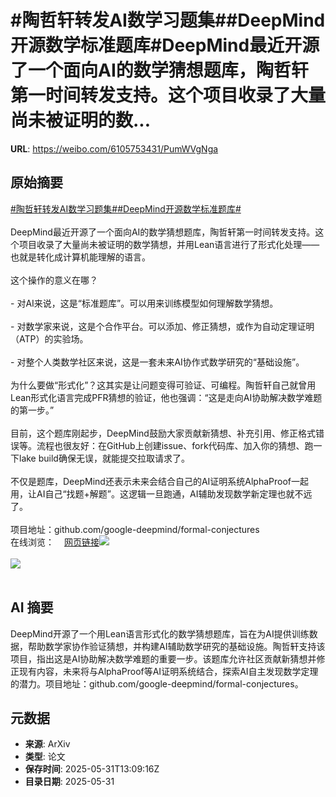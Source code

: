 # #陶哲轩转发AI数学习题集##DeepMind开源数学标准题库#DeepMind最近开源了一个面向AI的数学猜想题库，陶哲轩第一时间转发支持。这个项目收录了大量尚未被证明的数...

**URL**: https://weibo.com/6105753431/PumWVgNga

## 原始摘要

<a href="https://m.weibo.cn/search?containerid=231522type%3D1%26t%3D10%26q%3D%23%E9%99%B6%E5%93%B2%E8%BD%A9%E8%BD%AC%E5%8F%91AI%E6%95%B0%E5%AD%A6%E4%B9%A0%E9%A2%98%E9%9B%86%23&amp;extparam=%23%E9%99%B6%E5%93%B2%E8%BD%A9%E8%BD%AC%E5%8F%91AI%E6%95%B0%E5%AD%A6%E4%B9%A0%E9%A2%98%E9%9B%86%23" data-hide=""><span class="surl-text">#陶哲轩转发AI数学习题集#</span></a><a href="https://m.weibo.cn/search?containerid=231522type%3D1%26t%3D10%26q%3D%23DeepMind%E5%BC%80%E6%BA%90%E6%95%B0%E5%AD%A6%E6%A0%87%E5%87%86%E9%A2%98%E5%BA%93%23&amp;extparam=%23DeepMind%E5%BC%80%E6%BA%90%E6%95%B0%E5%AD%A6%E6%A0%87%E5%87%86%E9%A2%98%E5%BA%93%23" data-hide=""><span class="surl-text">#DeepMind开源数学标准题库#</span></a><br><br>DeepMind最近开源了一个面向AI的数学猜想题库，陶哲轩第一时间转发支持。这个项目收录了大量尚未被证明的数学猜想，并用Lean语言进行了形式化处理——也就是转化成计算机能理解的语言。<br><br>这个操作的意义在哪？<br><br>- 对AI来说，这是“标准题库”。可以用来训练模型如何理解数学猜想。<br><br>- 对数学家来说，这是个合作平台。可以添加、修正猜想，或作为自动定理证明（ATP）的实验场。<br><br>- 对整个人类数学社区来说，这是一套未来AI协作式数学研究的“基础设施”。<br><br>为什么要做“形式化”？这其实是让问题变得可验证、可编程。陶哲轩自己就曾用Lean形式化语言完成PFR猜想的验证，他也强调：“这是走向AI协助解决数学难题的第一步。”<br><br>目前，这个题库刚起步，DeepMind鼓励大家贡献新猜想、补充引用、修正格式错误等。流程也很友好：在GitHub上创建issue、fork代码库、加入你的猜想、跑一下lake build确保无误，就能提交拉取请求了。<br><br>不仅是题库，DeepMind还表示未来会结合自己的AI证明系统AlphaProof一起用，让AI自己“找题+解题”。这逻辑一旦跑通，AI辅助发现数学新定理也就不远了。<br><br>项目地址：github.com/google-deepmind/formal-conjectures<br>在线浏览：<a href="https://weibo.cn/sinaurl?u=https%3A%2F%2Fgoogle-deepmind.github.io%2Fformal-conjectures%2F" data-hide=""><span class="url-icon"><img style="width: 1rem;height: 1rem" src="https://h5.sinaimg.cn/upload/2015/09/25/3/timeline_card_small_web_default.png" referrerpolicy="no-referrer"></span><span class="surl-text">网页链接</span></a><img style="" src="https://tvax3.sinaimg.cn/large/006Fd7o3ly1i1yon8byerj30lm0tq14u.jpg" referrerpolicy="no-referrer"><br><br><img style="" src="https://tvax3.sinaimg.cn/large/006Fd7o3ly1i1yotieo1cj30oq0rsgs2.jpg" referrerpolicy="no-referrer"><br><br>

## AI 摘要

DeepMind开源了一个用Lean语言形式化的数学猜想题库，旨在为AI提供训练数据，帮助数学家协作验证猜想，并构建AI辅助数学研究的基础设施。陶哲轩支持该项目，指出这是AI协助解决数学难题的重要一步。该题库允许社区贡献新猜想并修正现有内容，未来将与AlphaProof等AI证明系统结合，探索AI自主发现数学定理的潜力。项目地址：github.com/google-deepmind/formal-conjectures。

## 元数据

- **来源**: ArXiv
- **类型**: 论文
- **保存时间**: 2025-05-31T13:09:16Z
- **目录日期**: 2025-05-31
